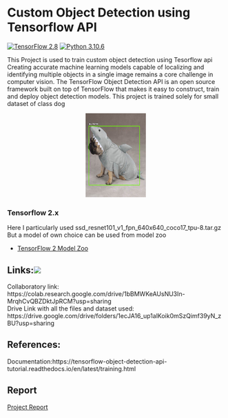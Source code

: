 # Custom Object Detection using Tensorflow API

[![TensorFlow 2.8](https://img.shields.io/badge/TensorFlow-2.8-FF6F00?logo=tensorflow)](https://github.com/tensorflow/tensorflow/releases/tag/v2.8.0)
[![Python 3.10.6](https://img.shields.io/badge/Python-3.10.6-3776AB)](https://www.python.org/downloads/release/python-360/)

This Project is used to train custom object detection using Tesorflow api
Creating accurate machine learning models capable of localizing and identifying
multiple objects in a single image remains a core challenge in computer vision.
The TensorFlow Object Detection API is an open source framework built on top of
TensorFlow that makes it easy to construct, train and deploy object detection
models.
This project is trained solely for small dataset of class dog

<p align="center">
  <img src="result_19.png" width=140 height=195>
</p>

### Tensorflow 2.x
Here I particularly used ssd_resnet101_v1_fpn_640x640_coco17_tpu-8.tar.gz 
But a model of own choice can be used from model zoo
*   <a href='g3doc/tf2_detection_zoo.md'>
        TensorFlow 2 Model Zoo</a><br>
        
<h2>Links:<img src = "https://media1.giphy.com/media/JZ40cnfnN11KycrvMF/giphy.gif?cid=ecf05e47a0n3gi1bfqntqmob8g9aid1oyj2wr3ds3mg700bl&rid=giphy.gif" width = 64> </h2>
 Collaboratory link:
https://colab.research.google.com/drive/1bBMWKeAUsNU3In-MrqhCvQBZDktJpRCM?usp=sharing <br>
Drive Link with all the files and dataset used:
https://drive.google.com/drive/folders/1ecJA16_up1alKoik0mSzQimf39yN_zBU?usp=sharing


<h2>References:</h2>
Documentation:https://tensorflow-object-detection-api-tutorial.readthedocs.io/en/latest/training.html

<h2>Report</h2>
<a href='obj-det project report.pdf'>Project Report</a>
